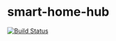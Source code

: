 # smart-home-hub

[![Build Status](https://travis-ci.org/InsidersByte/smart-home-hub.svg)](https://travis-ci.org/InsidersByte/smart-home-hub)
